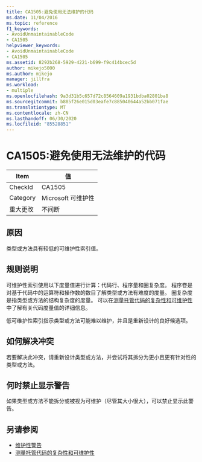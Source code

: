 ```yaml
---
title: CA1505:避免使用无法维护的代码
ms.date: 11/04/2016
ms.topic: reference
f1_keywords:
- AvoidUnmaintainableCode
- CA1505
helpviewer_keywords:
- AvoidUnmaintainableCode
- CA1505
ms.assetid: 8292b268-5929-4221-b699-f9c414bcec5d
author: mikejo5000
ms.author: mikejo
manager: jillfra
ms.workload:
- multiple
ms.openlocfilehash: 9a3d31b5c657d72c8564609a1931bdba02801ba8
ms.sourcegitcommit: b885f26e015d03eafe7c885040644a52bb071fae
ms.translationtype: MT
ms.contentlocale: zh-CN
ms.lasthandoff: 06/30/2020
ms.locfileid: "85528851"
---
```

# <a name="ca1505-avoid-unmaintainable-code"></a>CA1505:避免使用无法维护的代码

|Item|值|
|-|-|
|CheckId|CA1505|
|Category|Microsoft 可维护性|
|重大更改|不间断|

## <a name="cause"></a>原因

类型或方法具有较低的可维护性索引值。

## <a name="rule-description"></a>规则说明

可维护性索引使用以下度量值进行计算：代码行、程序量和圈复杂度。 程序卷是对基于代码中的运算符和操作数的数目了解类型或方法有难度的度量。 圈复杂度是指类型或方法的结构复杂度的度量。 可以在[测量托管代码的复杂性和可维护性](../code-quality/code-metrics-values.md)中了解有关代码度量值的详细信息。

低可维护性索引指示类型或方法可能难以维护，并且是重新设计的良好候选项。

## <a name="how-to-fix-violations"></a>如何解决冲突

若要解决此冲突，请重新设计类型或方法，并尝试将其拆分为更小且更有针对性的类型或方法。

## <a name="when-to-suppress-warnings"></a>何时禁止显示警告

如果类型或方法不能拆分或被视为可维护（尽管其大小很大），可以禁止显示此警告。

## <a name="see-also"></a>另请参阅

- [维护性警告](../code-quality/maintainability-warnings.md)
- [测量托管代码的复杂性和可维护性](../code-quality/code-metrics-values.md)

